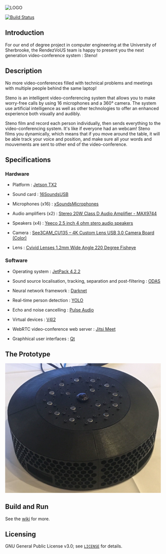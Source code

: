 ![LOGO](https://github.com/introlab/rendezvous/blob/master/screenshots/logo.svg)

[![Build Status](https://travis-ci.org/introlab/rendezvous.svg?branch=master)](https://travis-ci.org/introlab/rendezvous)

## Introduction

For our end of degree project in computer engineering at the University of Sherbrooke, the RendezVoUS team is happy to present you the next generation video-conference system : Steno!

## Description

No more video-conferences filled with technical problems and meetings with multiple people behind the same laptop! 

Steno is an intelligent video-conferencing system that allows you to make worry-free calls by using 16 microphones and a 360° camera. The system use artificial intelligence as well as other technologies to offer an enhanced experience both visually and audibly.

Steno film and record each person individually, then sends everything to the video-conferencing system. It's like if everyone had an webcam! Steno films you dynamically, which means that if you move around the table, it will be able track your voice and position, and make sure all your words and mouvements are sent to other end of the video-conference.

## Specifications

### Hardware

- Platform : [Jetson TX2](https://developer.nvidia.com/embedded/jetson-tx2-developer-kit)

- Sound card : [16SoundsUSB](https://github.com/introlab/16SoundsUSB)

- Microphones (x16) : [xSoundsMicrophones](https://github.com/introlab/xSoundsMicrophones)

- Audio amplifiers (x2) : [Stereo 20W Class D Audio Amplifier - MAX9744](https://www.adafruit.com/product/1752)

- Speakers (x4) : [Yeeco 2.5 inch 4 ohm stero audio speakers](https://www.amazon.ca/dp/B075B72J5F/ref=pe_3034960_233709270_TE_item)

- Camera : [See3CAM_CU135 – 4K Custom Lens USB 3.0 Camera Board (Color)](https://www.e-consystems.com/4k-usb-camera.asp)

- Lens : [Cvivid Lenses 1.2mm Wide Angle 220 Degree Fisheye](https://www.amazon.ca/dp/B07DN9542G/ref=pe_3034960_233709270_TE_item)

### Software

- Operating system : [JetPack 4.2.2](https://developer.nvidia.com/embedded/jetpack-archive)

- Sound source localisation, tracking, separation and post-filtering : [ODAS](https://github.com/introlab/odas)

- Neural network framework : [Darknet](https://github.com/pjreddie/darknet) 

- Real-time person detection : [YOLO](https://github.com/pjreddie/darknet/wiki/YOLO:-Real-Time-Object-Detection)


- Echo and noise cancelling : [Pulse Audio](https://www.freedesktop.org/wiki/Software/PulseAudio/)

- Virtual devices : [V4l2](https://github.com/mpromonet/libv4l2cpp)

- WebRTC video-conference web server : [Jitsi Meet](https://github.com/jitsi/jitsi-meet)

- Graphhical user interfaces : [Qt](https://www.qt.io/)

## The Prototype

![](https://github.com/introlab/rendezvous/blob/master/screenshots/montage.jpg)

## Build and Run

See the [wiki](https://github.com/introlab/rendezvous/wiki) for more.

## Licensing

GNU General Public License v3.0; see [`LICENSE`](LICENSE) for details.